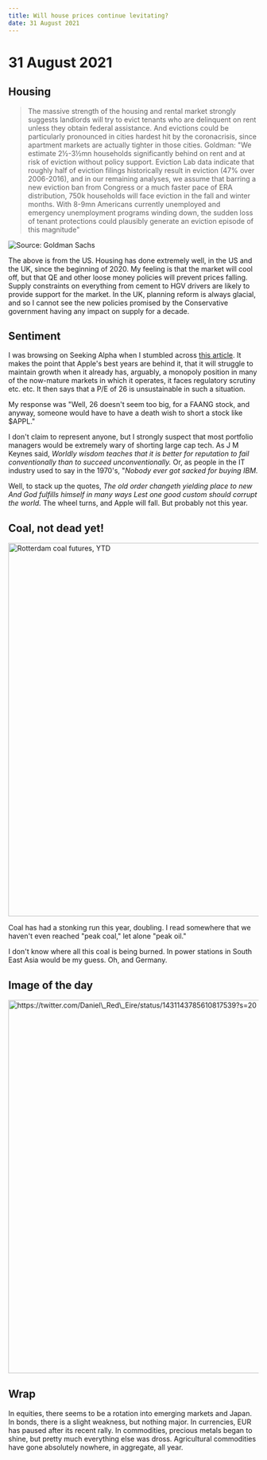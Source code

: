 ```yaml
---
title: Will house prices continue levitating?
date: 31 August 2021
---
```


# 31 August 2021

## Housing

> The massive strength of the housing and rental market strongly suggests landlords will try to evict tenants who are delinquent on rent unless they obtain federal assistance. And evictions could be particularly pronounced in cities hardest hit by the coronacrisis, since apartment markets are actually tighter in those cities. Goldman: "We estimate 2½-3½mn households significantly behind on rent and at risk of eviction without policy support. Eviction Lab data indicate that roughly half of eviction filings historically result in eviction (47% over 2006-2016), and in our remaining analyses, we assume that barring a new eviction ban from Congress or a much faster pace of ERA distribution, 750k households will face eviction in the fall and winter months. With 8-9mn Americans currently unemployed and emergency unemployment programs winding down, the sudden loss of tenant protections could plausibly generate an eviction episode of this magnitude"

![Source: Goldman Sachs]({attach}fbb84b9789b4f641fb7f21da4debde32.png)

The above is from the US. Housing has done extremely well, in the US and the UK, since the beginning of 2020. 
My feeling is that the market will cool off, but that QE and other loose money policies will prevent prices falling.
Supply constraints on everything from cement to HGV drivers are likely to provide support for the market.
In the UK, planning reform is always glacial, and so I cannot see the new policies promised by the Conservative government having any impact on supply for a decade.

## Sentiment

I was browsing on Seeking Alpha when I stumbled across [this article](https://seekingalpha.com/article/4452617-apples-stock-faces-a-massive-disconnect). It makes the point that Apple's best years are behind it, that it will struggle to maintain growth when it already has, arguably, a monopoly position in many of the now-mature markets in which it operates, it faces regulatory scrutiny etc. etc. It then says that a P/E of 26 is unsustainable in such a situation.

My response was "Well, 26 doesn't seem too big, for a FAANG stock, and anyway, someone would have to have a death wish to short a stock like $APPL." 

I don't claim to represent anyone, but I strongly suspect that most portfolio managers would be extremely wary of shorting large cap tech. As J M Keynes said, _Worldly wisdom teaches that it is better for reputation to fail conventionally than to succeed unconventionally._ Or, as people in the IT industry used to say in the 1970's, "_Nobody ever got sacked for buying IBM._

Well, to stack up the quotes, _The old order changeth yielding place to new And God fulfills himself in many ways Lest one good custom should corrupt the world._ The wheel turns, and Apple will fall. But probably not this year.

## Coal, not dead yet!

<img src="https://www.tradingview.com/x/fQQLbeBk/" alt="Rotterdam coal futures, YTD" width=750>

Coal has had a stonking run this year, doubling. I read somewhere that we haven't even reached "peak coal," let alone "peak oil."

I don't know where all this coal is being burned. In power stations in South East Asia would be my guess. Oh, and Germany.

## Image of the day

<img src="https://pbs.twimg.com/media/E9xxr2_WEAIK6W5?format=jpg&name=small" width=750 alt="https://twitter.com/Daniel\_Red\_Eire/status/1431143785610817539?s=20">

## Wrap

In equities, there seems to be a rotation into emerging markets and Japan.
In bonds, there is a slight weakness, but nothing major.
In currencies, EUR has paused after its recent rally.
In commodities, precious metals began to shine, but pretty much everything else was dross.
Agricultural commodities have gone absolutely nowhere, in aggregate, all year.
